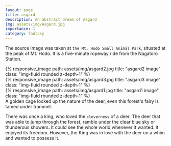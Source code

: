 ```yaml
---
layout: page
title: asgard
description: An abstract dream of Asgard
img: assets/img/Asgard.jpg
importance: 1
category: fantasy
---
```

The source image was taken at `the Mt. Hodo Small Animal Park`, situated at the peak of Mt. Hodo. It is a five-minute ropeway ride from the Nagatoro Station. 
<div class="row">
    <div class="col-sm mt-3 mt-md-0">
        {% responsive_image path: assets/img/asgard2.jpg title: "asgard2 image" class: "img-fluid rounded z-depth-1" %}
    </div>
    <div class="col-sm mt-3 mt-md-0">
        {% responsive_image path: assets/img/asgard3.jpg title: "asgard3 image" class: "img-fluid rounded z-depth-1" %}
    </div>
    <div class="col-sm mt-3 mt-md-0">
        {% responsive_image path: assets/img/asgard1.jpg title: "asgard1 image" class: "img-fluid rounded z-depth-1" %}
    </div>
</div>
<div class="caption">
    A golden cage locked up the nature of the deer, even this forest's fairy is tamed under trammel.
</div>

There was once a king, who loved the `cleverness` of a deer. The deer that was able to jump through the forest, ramble under the clear blue sky or thunderous showers. It could see the whole world whenever it wanted. It enjoyed its freedom. However, the King was in love with the deer on a whim and wanted to possess it.
